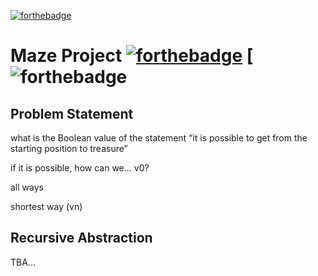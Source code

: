 [![forthebadge](https://forthebadge.com/images/badges/check-it-out.svg)](https://forthebadge.com)
# Maze Project [![forthebadge](https://forthebadge.com/images/badges/made-with-java.svg)](https://forthebadge.com) [![forthebadge](https://forthebadge.com/images/badges/contains-cat-gifs.svg)

## Problem Statement

what is the Boolean value of the statement “it is possible to get from the starting position to treasure”

if it is possible, how can we… v0?

all ways

shortest way (vn)

## Recursive Abstraction 

TBA...
